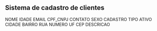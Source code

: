 ## Sistema de cadastro de clientes 



NOME 
IDADE
EMAIL 
CPF_CNPJ 
CONTATO 
SEXO 
CADASTRO 
TIPO 
ATIVO 
CIDADE 
BAIRRO 
RUA 
NUMERO 
UF 
CEP 
DESCRICAO 
